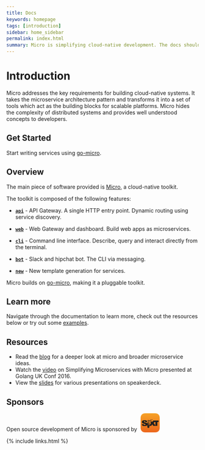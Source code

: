 ```yaml
---
title: Docs
keywords: homepage
tags: [introduction]
sidebar: home_sidebar
permalink: index.html
summary: Micro is simplifying cloud-native development. The docs should help you get started.
---
```


# Introduction

Micro addresses the key requirements for building cloud-native systems. It takes the microservice architecture pattern and transforms 
it into a set of tools which act as the building blocks for scalable platforms. Micro hides the complexity of distributed systems and 
provides well understood concepts to developers.

## Get Started

Start writing services using [go-micro](https://github.com/micro/go-micro).

## Overview

The main piece of software provided is [Micro](https://github.com/micro/micro), a cloud-native toolkit.

The toolkit is composed of the following features:

- [**`api`**](api.html) - API Gateway. A single HTTP entry point. Dynamic routing using service discovery.

- [**`web`**](web.html) - Web Gateway and dashboard. Build web apps as microservices.

- [**`cli`**](cli.html) - Command line interface. Describe, query and interact directly from the terminal. 

- [**`bot`**](bot.html) - Slack and hipchat bot. The CLI via messaging.

- [**`new`**](new.html) - New template generation for services.

Micro builds on [go-micro](https://github.com/micro/go-micro), making it a pluggable toolkit.

## Learn more

Navigate through the documentation to learn more, check out the resources below or try out some [examples](https://github.com/micro/examples).

## Resources

- Read the [blog](https://micro.mu/blog/) for a deeper look at micro and broader microservice ideas.
- Watch the [video](https://www.youtube.com/watch?v=xspaDovwk34) on Simplifying Microservices with Micro presented at Golang UK Conf 2016.
- View the [slides](https://speakerdeck.com/asim) for various presentations on speakerdeck.

## Sponsors

Open source development of Micro is sponsored by <img src="images/sixt_logo.png" style="width:50px; height=auto; vertical-align: bottom; padding-left: 5px;" />

{% include links.html %}
